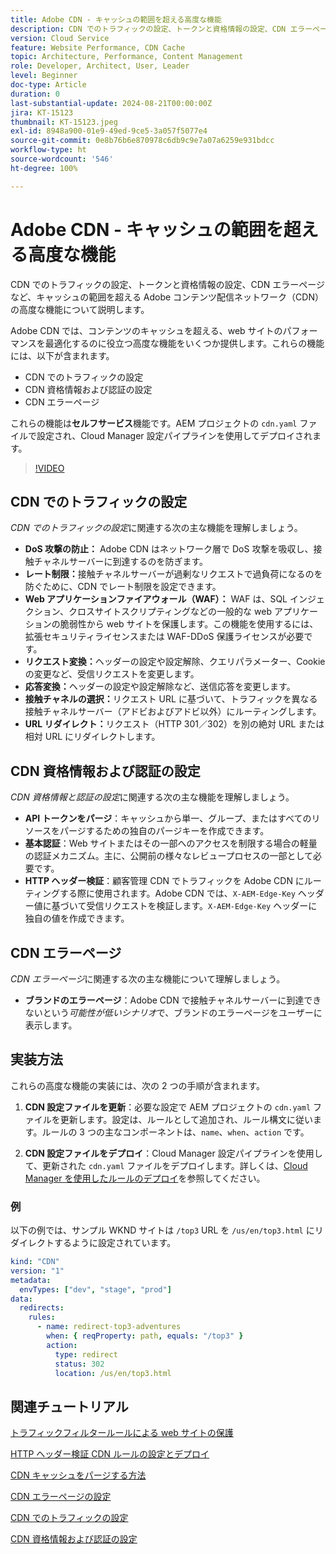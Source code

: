 ```yaml
---
title: Adobe CDN - キャッシュの範囲を超える高度な機能
description: CDN でのトラフィックの設定、トークンと資格情報の設定、CDN エラーページなど、キャッシュの範囲を超える Adobe CDN の高度な機能について説明します。
version: Cloud Service
feature: Website Performance, CDN Cache
topic: Architecture, Performance, Content Management
role: Developer, Architect, User, Leader
level: Beginner
doc-type: Article
duration: 0
last-substantial-update: 2024-08-21T00:00:00Z
jira: KT-15123
thumbnail: KT-15123.jpeg
exl-id: 8948a900-01e9-49ed-9ce5-3a057f5077e4
source-git-commit: 0e8b76b6e870978c6db9c9e7a07a6259e931bdcc
workflow-type: ht
source-wordcount: '546'
ht-degree: 100%

---
```


# Adobe CDN - キャッシュの範囲を超える高度な機能

CDN でのトラフィックの設定、トークンと資格情報の設定、CDN エラーページなど、キャッシュの範囲を超える Adobe コンテンツ配信ネットワーク（CDN）の高度な機能について説明します。

Adobe CDN では、コンテンツのキャッシュを超える、web サイトのパフォーマンスを最適化するのに役立つ高度な機能をいくつか提供します。これらの機能には、以下が含まれます。

- CDN でのトラフィックの設定
- CDN 資格情報および認証の設定
- CDN エラーページ

これらの機能は&#x200B;**セルフサービス**&#x200B;機能です。AEM プロジェクトの `cdn.yaml` ファイルで設定され、Cloud Manager 設定パイプラインを使用してデプロイされます。

>[!VIDEO](https://video.tv.adobe.com/v/3433104?quality=12&learn=on)

## CDN でのトラフィックの設定

_CDN でのトラフィックの設定_&#x200B;に関連する次の主な機能を理解しましょう。

- **DoS 攻撃の防止：** Adobe CDN はネットワーク層で DoS 攻撃を吸収し、接触チャネルサーバーに到達するのを防ぎます。
- **レート制限：**&#x200B;接触チャネルサーバーが過剰なリクエストで過負荷になるのを防ぐために、CDN でレート制限を設定できます。
- **Web アプリケーションファイアウォール（WAF）：** WAF は、SQL インジェクション、クロスサイトスクリプティングなどの一般的な web アプリケーションの脆弱性から web サイトを保護します。この機能を使用するには、拡張セキュリティライセンスまたは WAF-DDoS 保護ライセンスが必要です。
- **リクエスト変換：**&#x200B;ヘッダーの設定や設定解除、クエリパラメーター、Cookie の変更など、受信リクエストを変更します。
- **応答変換：**&#x200B;ヘッダーの設定や設定解除など、送信応答を変更します。
- **接触チャネルの選択：**&#x200B;リクエスト URL に基づいて、トラフィックを異なる接触チャネルサーバー（アドビおよびアドビ以外）にルーティングします。
- **URL リダイレクト：**&#x200B;リクエスト（HTTP 301／302）を別の絶対 URL または相対 URL にリダイレクトします。

## CDN 資格情報および認証の設定

_CDN 資格情報と認証の設定_&#x200B;に関連する次の主な機能を理解しましょう。

- **API トークンをパージ**：キャッシュから単一、グループ、またはすべてのリソースをパージするための独自のパージキーを作成できます。
- **基本認証**：Web サイトまたはその一部へのアクセスを制限する場合の軽量の認証メカニズム。主に、公開前の様々なレビュープロセスの一部として必要です。
- **HTTP ヘッダー検証**：顧客管理 CDN でトラフィックを Adobe CDN にルーティングする際に使用されます。Adobe CDN では、`X-AEM-Edge-Key` ヘッダー値に基づいて受信リクエストを検証します。`X-AEM-Edge-Key` ヘッダーに独自の値を作成できます。

## CDN エラーページ

_CDN エラーページ_&#x200B;に関連する次の主な機能について理解しましょう。

- **ブランドのエラーページ**：Adobe CDN で接触チャネルサーバーに到達できないという&#x200B;_可能性が低いシナリオ_&#x200B;で、ブランドのエラーページをユーザーに表示します。

## 実装方法

これらの高度な機能の実装には、次の 2 つの手順が含まれます。

1. **CDN 設定ファイルを更新**：必要な設定で AEM プロジェクトの `cdn.yaml` ファイルを更新します。設定は、ルールとして追加され、ルール構文に従います。ルールの 3 つの主なコンポーネントは、`name`、`when`、`action` です。

2. **CDN 設定ファイルをデプロイ**：Cloud Manager 設定パイプラインを使用して、更新された `cdn.yaml` ファイルをデプロイします。詳しくは、[Cloud Manager を使用したルールのデプロイ](https://experienceleague.adobe.com/ja/docs/experience-manager-learn/cloud-service/security/traffic-filter-and-waf-rules/how-to-setup#deploy-rules-through-cloud-manager)を参照してください。

### 例

以下の例では、サンプル WKND サイトは `/top3` URL を `/us/en/top3.html` にリダイレクトするように設定されています。

```yaml
kind: "CDN"
version: "1"
metadata:
  envTypes: ["dev", "stage", "prod"]
data:
  redirects:
    rules:
      - name: redirect-top3-adventures
        when: { reqProperty: path, equals: "/top3" }
        action:
          type: redirect
          status: 302
          location: /us/en/top3.html
```

## 関連チュートリアル

[トラフィックフィルタールールによる web サイトの保護](https://experienceleague.adobe.com/ja/docs/experience-manager-learn/cloud-service/security/traffic-filter-and-waf-rules/overview)

[HTTP ヘッダー検証 CDN ルールの設定とデプロイ](https://experienceleague.adobe.com/ja/docs/experience-manager-learn/cloud-service/content-delivery/custom-domain-names-with-customer-managed-cdn#configure-and-deploy-http-header-validation-cdn-rule)

[CDN キャッシュをパージする方法](https://experienceleague.adobe.com/ja/docs/experience-manager-learn/cloud-service/caching/how-to/purge-cache)

[CDN エラーページの設定](https://experienceleague.adobe.com/ja/docs/experience-manager-learn/cloud-service/content-delivery/custom-error-pages#cdn-error-pages)

[CDN でのトラフィックの設定](https://experienceleague.adobe.com/ja/docs/experience-manager-cloud-service/content/implementing/content-delivery/cdn-configuring-traffic#client-side-redirectors)

[CDN 資格情報および認証の設定](https://experienceleague.adobe.com/ja/docs/experience-manager-cloud-service/content/implementing/content-delivery/cdn-credentials-authentication)


